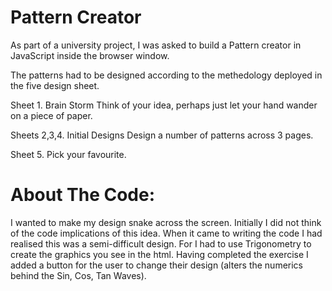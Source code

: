 # Pattern Creator
As part of a university project, I was asked to build a Pattern creator in JavaScript inside the browser window.

The patterns had to be designed according to the methedology deployed in the five design sheet.

Sheet 1. Brain Storm
  Think of your idea, perhaps just let your hand wander on a piece of paper.
 
Sheets 2,3,4. Initial Designs
  Design a number of patterns across 3 pages.

Sheet 5.
  Pick your favourite.
  
# About The Code:
I wanted to make my design snake across the screen. Initially I did not think of the code implications of this idea.
When it came to writing the code I had realised this was a semi-difficult design. For I had to use Trigonometry to create the
graphics you see in the html.
Having completed the exercise I added a button for the user to change their design (alters the numerics behind the Sin, Cos, Tan Waves).
